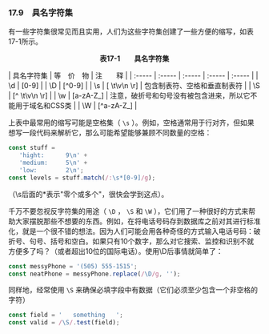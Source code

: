 ### 17.9　具名字符集

有一些字符集很常见而且实用，人们为这些字符集创建了一些方便的缩写，如表17-1所示。

<center class="my_markdown"><b class="my_markdown">表17-1　　具名字符集</b></center>

| 具名字符集 | 等　价　物 | 注　　释 |
| :-----  | :-----  | :-----  | :-----  | :-----  |
| \d | [0-9] |
| \D | [^0-9] |
| \s | [ \t\v\n \r] | 包含制表符、空格和垂直制表符 |
| \S | [^ \t\v\n \r] |
| \w | [a-zA-Z_] | 注意，破折号和句号没有被包含进来，所以它不能用于域名和CSS类 |
| \W | [^a-zA-Z_] |

上表中最常用的缩写可能是空格集（ `\s` ）。例如，空格通常用于行对齐，但如果想写一段代码来解析它，那么可能希望能够兼顾不同数量的空格：

```javascript
const stuff =
   'hight:      9\n' +
   'medium:     5\n' +
   'low:        2\n';
const levels = stuff.match(/:\s*[0-9]/g);
```

（\s后面的*表示"零个或多个"，很快会学到这点）。

千万不要忽视反字符集的用途（ `\D` ， `\S` 和 `\W` ），它们用了一种很好的方式来帮助大家摆脱那些不想要的东西。例如，在将电话号码存到数据库之前对其进行标准化，就是一个很不错的想法。因为人们可能会用各种奇怪的方式输入电话号码：破折号、句号、括号和空白。如果只有10个数字，那么对它搜索、监控和识别不就方便多了吗？（或者超出10位的国际电话）。使用\D后事情就简单了：

```javascript
const messyPhone = '(505) 555-1515';
const neatPhone = messyPhone.replace(/\D/g, '');
```

同样地，经常使用 `\S` 来确保必填字段中有数据（它们必须至少包含一个非空格的字符）

```javascript
const field = '   something   ';
const valid = /\S/.test(field);
```

